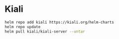# Kiali

```bash
helm repo add kiali https://kiali.org/helm-charts
helm repo update
helm pull kiali/kiali-server --untar
```
